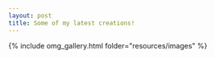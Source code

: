 ```yaml
---
layout: post
title: Some of my latest creations!
---
```


{% include omg_gallery.html folder="resources/images" %}
